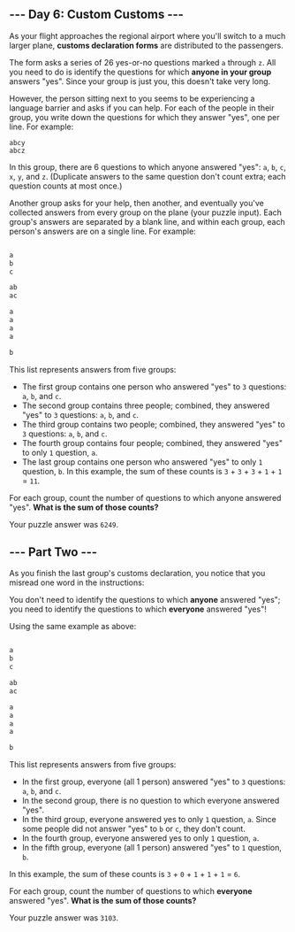 ## --- Day 6: Custom Customs ---

As your flight approaches the regional airport where you'll switch to a much larger plane, **customs declaration forms** are distributed to the passengers.

The form asks a series of 26 yes-or-no questions marked `a` through `z`. All you need to do is identify the questions for which **anyone in your group** answers "yes". Since your group is just you, this doesn't take very long.

However, the person sitting next to you seems to be experiencing a language barrier and asks if you can help. For each of the people in their group, you write down the questions for which they answer "yes", one per line. For example:

```abcx
abcy
abcz
```

In this group, there are 6 questions to which anyone answered "yes": `a`, `b`, `c`, `x`, `y`, and `z`. (Duplicate answers to the same question don't count extra; each question counts at most once.)

Another group asks for your help, then another, and eventually you've collected answers from every group on the plane (your puzzle input). Each group's answers are separated by a blank line, and within each group, each person's answers are on a single line. For example:

```abc

a
b
c

ab
ac

a
a
a
a

b
```

This list represents answers from five groups:

* The first group contains one person who answered "yes" to `3` questions: `a`, `b`, and `c`.
* The second group contains three people; combined, they answered "yes" to `3` questions: `a`, `b`, and `c`.
* The third group contains two people; combined, they answered "yes" to `3` questions: `a`, `b`, and `c`.
* The fourth group contains four people; combined, they answered "yes" to only `1` question, `a`.
* The last group contains one person who answered "yes" to only `1` question, `b`.
In this example, the sum of these counts is `3` + `3` + `3` + `1` + `1` = `11`.

For each group, count the number of questions to which anyone answered "yes". **What is the sum of those counts?**

Your puzzle answer was `6249`.

## --- Part Two ---

As you finish the last group's customs declaration, you notice that you misread one word in the instructions:

You don't need to identify the questions to which **anyone** answered "yes"; you need to identify the questions to which **everyone** answered "yes"!

Using the same example as above:

```abc

a
b
c

ab
ac

a
a
a
a

b
```

This list represents answers from five groups:

* In the first group, everyone (all 1 person) answered "yes" to `3` questions: `a`, `b`, and `c`.
* In the second group, there is no question to which everyone answered "yes".
* In the third group, everyone answered yes to only `1` question, `a`. Since some people did not answer "yes" to `b` or `c`, they don't count.
* In the fourth group, everyone answered yes to only `1` question, `a`.
* In the fifth group, everyone (all 1 person) answered "yes" to `1` question, `b`.

In this example, the sum of these counts is `3` + `0` + `1` + `1` + `1` = `6`.

For each group, count the number of questions to which **everyone** answered "yes". **What is the sum of those counts?**

Your puzzle answer was `3103`.
